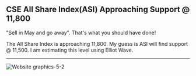 ## CSE All Share Index(ASI) Approaching Support @ 11,800

"Sell in May and go away". That's what you should have done!

The All Share Index is approaching 11,800. My guess is ASI will find support @ 11,500. I am estimating this level using Elliot Wave.

---

![Website graphics-5-2](https://github.com/stockpickslk/stockpickslk.github.io/assets/173802017/1b5181e0-0771-4a04-b9e8-040b4b5006bf)
